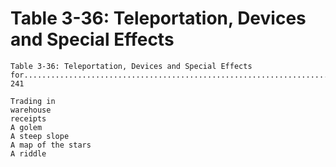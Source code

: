 # Table 3-36: Teleportation, Devices and Special Effects

```
Table 3-36: Teleportation, Devices and Special Effects
for.................................................................................. 241

Trading in
warehouse
receipts
A golem
A steep slope
A map of the stars
A riddle
```
